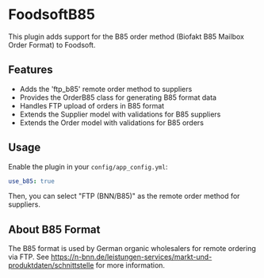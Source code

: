 # FoodsoftB85

This plugin adds support for the B85 order method (Biofakt B85 Mailbox Order Format) to Foodsoft.

## Features

- Adds the 'ftp_b85' remote order method to suppliers
- Provides the OrderB85 class for generating B85 format data
- Handles FTP upload of orders in B85 format
- Extends the Supplier model with validations for B85 suppliers
- Extends the Order model with validations for B85 orders

## Usage

Enable the plugin in your `config/app_config.yml`:

```yaml
use_b85: true
```

Then, you can select "FTP (BNN/B85)" as the remote order method for suppliers.

## About B85 Format

The B85 format is used by German organic wholesalers for remote ordering via FTP.
See https://n-bnn.de/leistungen-services/markt-und-produktdaten/schnittstelle for more information.
